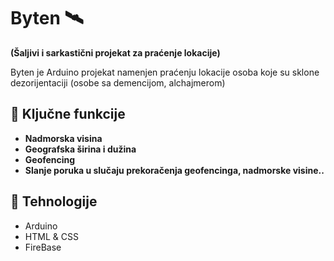 # Byten 🛰️  

**(Šaljivi i sarkastični projekat za praćenje lokacije)**  

Byten je Arduino projekat namenjen praćenju lokacije osoba koje su sklone dezorijentaciji (osobe sa demencijom, alchajmerom)  

## 📡 Ključne funkcije
- **Nadmorska visina**
- **Geografska širina i dužina**
- **Geofencing**
- **Slanje poruka u slučaju prekoračenja geofencinga, nadmorske visine..**

## 🔧 Tehnologije
- Arduino
- HTML & CSS
- FireBase


